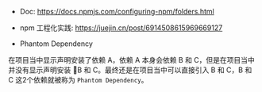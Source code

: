 * Doc: https://docs.npmjs.com/configuring-npm/folders.html

* npm 工程化实践: https://juejin.cn/post/6914508615969669127

* Phantom Dependency

在项目当中显示声明安装了依赖 A，依赖 A 本身会依赖 B 和 C，但是在项目当中并没有显示声明安装 B 和 C。最终还是在项目当中可以直接引入 B 和 C，B 和 C 这2个依赖就被称为 `Phantom Dependency`。